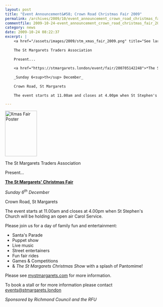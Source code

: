 ```yaml
---
layout: post
title: "Event Announcement&#58; Crown Road Christmas Fair 2009"
permalink: /archives/2009/10/event_announcement_crown_road_christmas_fair_2009.html
commentfile: 2009-10-24-event_announcement_crown_road_christmas_fair_2009
category: news
date: 2009-10-24 08:22:37
excerpt: |
    <a href="/assets/images/2009/stm_xmas_fair_2009.png" title="See larger version of - Xmas Fair Poster"><img src="/assets/images/2009/stm_xmas_fair_2009_thumb.png" width="105" height="150" alt="Xmas Fair Poster" class="photo right" /></a>
    
    The St Margarets Traders Association
    
    Present...
    
    <a href="https://stmargarets.london/event/fair/200705142248">*The St Margarets' Christmas Fair*</a>
    
    _Sunday 6<sup>th</sup> December_
    
    Crown Road, St Margarets
    
    The event starts at 11.00am and closes at 4.00pm when St Stephen's Church will be holding an open air Carol Service.

---
```


<a href="/assets/images/2009/stm_xmas_fair_2009.png" title="See larger version of - Xmas Fair Poster"><img src="/assets/images/2009/stm_xmas_fair_2009_thumb.png" width="105" height="150" alt="Xmas Fair Poster" class="photo right" /></a>

The St Margarets Traders Association

Present...

[**The St Margarets' Christmas Fair**](https://stmargarets.london/event/fair/200705142248)

*Sunday 6<sup>th</sup> December*

Crown Road, St Margarets

The event starts at 11.00am and closes at 4.00pm when St Stephen's Church will be holding an open air Carol Service.

Please join us for a day of family fun and entertainment:

-   Santa's Parade
-   Puppet show
-   Live music
-   Street entertainers
-   Fun fair rides
-   Games & Competitions
-   & *The St Margarets Christmas Show* with a splash of Pantomime!

Please see [mystmargarets.com](http://mystmargarets.com/) for more information.

To book a stall or for more information please contact <events@stmargarets.london>

*Sponsored by Richmond Council and the RFU*
